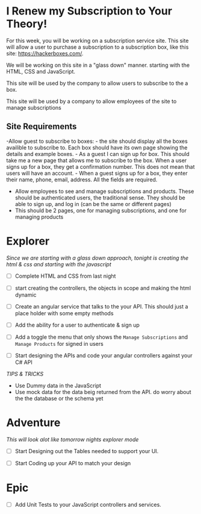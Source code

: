 # I Renew my Subscription to Your Theory!

For this week, you will be working on a subscription service site. This site will allow a user to purchase a subscription to a subscription box, like this site: https://hackerboxes.com/. 

We will be working on this site in a "glass down" manner. starting with the HTML, CSS and JavaScript.

This site will be used by the company to allow users to subscribe to the a box.

This site will be used by a company to allow employees of the site to manage subscriptions



## Site Requirements 

-Allow guest to subscribe to boxes:
    - the site should display all the boxes availible to subscribe to. Each box should have its own page showing the details and example boxes.
    - As a guest I can sign up for box. This should take me a new page that allows me to subscribe to the box. When a user signs up for a box, they get a confirmation number. This does not mean that users will have an account. 
    - When a guest signs up for a box, they enter their name, phone, email, address. All the fields are required. 
- Allow employees to see and manage subscriptions and products. These should be authenticated users, the traditional sense. They should be able to sign up, and log in (can be the same or different pages)
- This should be 2 pages, one for managing subscriptions, and one for managing products

 

# Explorer
*Since we are starting with a glass down approach, tonight is creating the html & css and starting with the javascript*

- [ ] Complete HTML and CSS from last night
- [ ] start creating the controllers, the objects in scope and making the html dynamic 
- [ ] Create an angular service that talks to the your API. This should just a place holder with some empty methods
- [ ] Add the ability for a user to authenticate & sign up
- [ ] Add a toggle the menu that only shows the `Manage Subscriptions` and `Manage Products` for signed in users 
- [ ] Start designing the APIs and code your angular controllers against your C# API


*TIPS & TRICKS*
- Use Dummy data in the JavaScript
- Use mock data for the data beig returned from the API. do worry about the the database or the schema yet

# Adventure
*This will look alot like tomorrow nights explorer mode*

- [ ] Start Designing out the Tables needed to support your UI.
- [ ] Start Coding up your API to match your design 


# Epic
- [ ] Add Unit Tests to your JavaScript controllers and services. 

